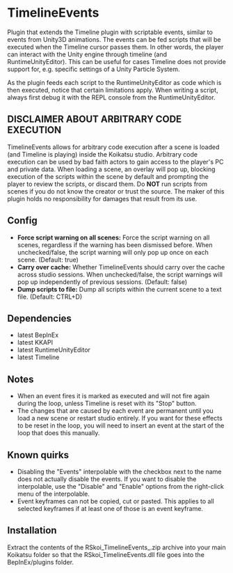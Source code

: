 # TimelineEvents
Plugin that extends the Timeline plugin with scriptable events, similar to events from Unity3D animations. The events can be fed scripts that will be executed when the Timeline cursor passes them. In other words, the player can interact with the Unity engine through timeline (and RuntimeUnityEditor). This can be useful for cases Timeline does not provide support for, e.g. specific settings of a Unity Particle System.

As the plugin feeds each script to the RuntimeUnityEditor as code which is then executed, notice that certain limitations apply. When writing a script, always first debug it with the REPL console from the RuntimeUnityEditor.

## DISCLAIMER ABOUT ARBITRARY CODE EXECUTION
TimelineEvents allows for arbitrary code execution after a scene is loaded (and Timeline is playing) inside the Koikatsu studio. Arbitrary code execution can be used by bad faith actors to gain access to the player's PC and private data. When loading a scene, an overlay will pop up, blocking execution of the scripts within the scene by default and prompting the player to review the scripts, or discard them.
Do **NOT** run scripts from scenes if you do not know the creator or trust the source. The maker of this plugin holds no responsibility for damages that result from its use.

## Config
- **Force script warning on all scenes:** Force the script warning on all scenes, regardless if the warning has been dismissed before. When unchecked/false, the script warning will only pop up once on each scene. (Default: true)
- **Carry over cache:** Whether TimelineEvents should carry over the cache across studio sessions. When unchecked/false, the script warnings will pop up independently of previous sessions. (Default: false)
- **Dump scripts to file:** Dump all scripts within the current scene to a text file. (Default: CTRL+D)

## Dependencies
- latest BepInEx
- latest KKAPI
- latest RuntimeUnityEditor
- latest Timeline

## Notes
- When an event fires it is marked as executed and will not fire again during the loop, unless Timeline is reset with its "Stop" button.
- The changes that are caused by each event are permanent until you load a new scene or restart studio entirely. If you want for these effects to be reset in the loop, you will need to insert an event at the start of the loop that does this manually.

## Known quirks
- Disabling the "Events" interpolable with the checkbox next to the name does not actually disable the events. If you want to disable the interpolable, use the "Disable" and "Enable" options from the right-click menu of the interpolable.
- Event keyframes can not be copied, cut or pasted. This applies to all selected keyframes if at least one of those is an event keyframe.

## Installation
Extract the contents of the RSkoi\_TimelineEvents\_<version>.zip archive into your main Koikatsu folder so that the RSkoi_TimelineEvents.dll file goes into the BepInEx/plugins folder.
